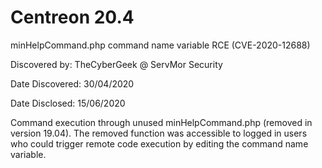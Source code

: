 # Centreon 20.4
minHelpCommand.php command name variable RCE (CVE-2020-12688)

Discovered by: TheCyberGeek @ ServMor Security

Date Discovered: 30/04/2020

Date Disclosed: 15/06/2020

Command execution through unused minHelpCommand.php (removed in version 19.04).
The removed function was accessible to logged in users who could trigger remote code execution by editing the command name variable.
